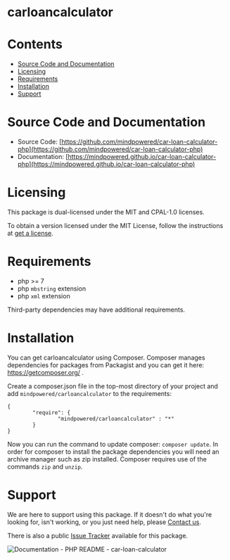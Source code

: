 
carloancalculator
=================

Contents
========

* [Source Code and Documentation](#source-code-and-documentation)
* [Licensing](#licensing)
* [Requirements](#requirements)
* [Installation](#installation)
* [Support](#support)

# Source Code and Documentation
- Source Code: [https://github.com/mindpowered/car-loan-calculator-php](https://github.com/mindpowered/car-loan-calculator-php)
- Documentation: [https://mindpowered.github.io/car-loan-calculator-php](https://mindpowered.github.io/car-loan-calculator-php)

# Licensing
This package is dual-licensed under the MIT and CPAL-1.0 licenses.

To obtain a version licensed under the MIT License, follow the instructions at [get a license][purchase].

# Requirements
- php >= 7
- php `mbstring` extension
- php `xml` extension


Third-party dependencies may have additional requirements.

# Installation

You can get carloancalculator using Composer. Composer manages dependencies for packages from Packagist and you can get it here: <https://getcomposer.org/> .

Create a composer.json file in the top-most directory of your project and add `mindpowered/carloancalculator` to the requirements:
```
{
        "require": {
                "mindpowered/carloancalculator" : "*"
        }
}
```
Now you can run the command to update composer: `composer update`. In order for composer to install the package dependencies you will need an archive manager such as zip installed. Composer requires use of the commands `zip` and `unzip`.


# Support
We are here to support using this package. If it doesn't do what you're looking for, isn't working, or you just need help, please [Contact us][contact].

There is also a public [Issue Tracker][bugs] available for this package.
  
  
![Documentation - PHP README - car-loan-calculator](https://www.google-analytics.com/collect?v=1&tid=UA-178768904-1&cid=555&aip=1&t=event&ec=Documentation&ea=PHP+README&el=car-loan-calculator)


[bugs]: https://github.com/mindpowered/car-loan-calculator-php/issues
[contact]: https://mindpowered.dev/support.html?ref=car-loan-calculator-php/
[licensing]: https://mindpowered.dev/?ref=car-loan-calculator-php
[purchase]: https://mindpowered.dev/purchase/car-loan-calculator-php
